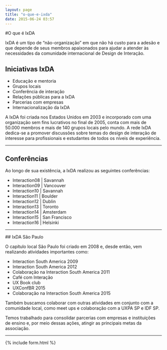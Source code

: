```yaml
---
layout: page
title: "o-que-e-ixda"
date: 2015-06-24 03:57
---
```


#O que é IxDA

IxDA é um tipo de “não-organização” em que não há custo para a adesão e que depende de seus membros apaixonados para ajudar
a atender às necessidades da comunidade internacional de Design de Interação.

## Iniciativas IxDA
 
* Educação e mentoria
* Grupos locais
* Conferência de interação
* Relações públicas para a IxDA
* Parcerias com empresas
* Internacionalização da IxDA

A IxDA foi criada nos Estados Unidos em 2003 e incorporado com uma organização sem fins lucrativos no final de 2005, conta com mais de 50.000 membros e mais de 140 grupos locais pelo mundo. 
A rede IxDA dedica-se a promover discussões sobre temas do design de interação de interesse para profissionais e estudantes de todos os níveis de experiência.

<hr />

## Conferências

Ao longo de sua existência, a IxDA realizou as seguintes conferências: 

* Interaction08 | Savannah
* Interaction09 | Vancouver
* Interaction10 | Savannah
* Interaction11 | Boulder
* Interaction12 | Dublin
* Interaction13 | Toronto
* Interaction14 | Amsterdam
* Interaction15 | San Francisco
* Interaction16 | Helsinki

<hr />
## IxDA São Paulo

O capítulo local São Paulo foi criado em 2008 e, desde então, vem realizando atividades importantes como:

* Interaction South America 2009
* Interaction South America 2012
* Colaboração na Interaction South America 2011
* Café com Interação
* UX Book club
* UXConfBR 2015
* Colaboração na Interaction South America 2015

Também buscamos colaborar com outras atividades em conjunto com a comunidade local, como meet ups e colaboração com a UXPA SP e IDF SP.

Temos trabalhado para consolidar parcerias com empresas e instituições de ensino e, por meio dessas ações, atingir as principais metas da associação. 


<hr/>

{% include form.html %}